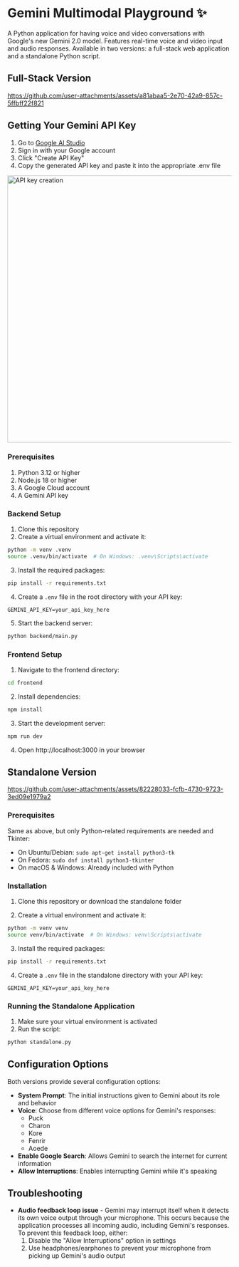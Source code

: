 # Gemini Multimodal Playground ✨

A Python application for having voice and video conversations with Google's new Gemini 2.0 model. Features real-time voice and video input and audio responses. Available in two versions: a full-stack web application and a standalone Python script.

## Full-Stack Version

https://github.com/user-attachments/assets/a81abaa5-2e70-42a9-857c-5ffbff22f821


## Getting Your Gemini API Key

1. Go to [Google AI Studio](https://makersuite.google.com/app/apikey)
2. Sign in with your Google account
3. Click "Create API Key"
4. Copy the generated API key and paste it into the appropriate .env file

<img width="600" alt="API key creation" src="https://github.com/saharmor/gemini-multimodal-playground/blob/main/ai%20studio%20api%20key.png">

### Prerequisites
1. Python 3.12 or higher
2. Node.js 18 or higher
3. A Google Cloud account
4. A Gemini API key

### Backend Setup
1. Clone this repository
2. Create a virtual environment and activate it:
```bash
python -m venv .venv
source .venv/bin/activate  # On Windows: .venv\Scripts\activate
```

3. Install the required packages:
```bash
pip install -r requirements.txt
```

4. Create a `.env` file in the root directory with your API key:
```
GEMINI_API_KEY=your_api_key_here
```

5. Start the backend server:
```bash
python backend/main.py
```

### Frontend Setup
1. Navigate to the frontend directory:
```bash
cd frontend
```

2. Install dependencies:
```bash
npm install
```

3. Start the development server:
```bash
npm run dev
```

4. Open http://localhost:3000 in your browser

## Standalone Version

https://github.com/user-attachments/assets/82228033-fcfb-4730-9723-3ed09e1979a2

### Prerequisites
Same as above, but only Python-related requirements are needed and Tkinter:
   - On Ubuntu/Debian: `sudo apt-get install python3-tk`
   - On Fedora: `sudo dnf install python3-tkinter`
   - On macOS & Windows: Already included with Python

### Installation

1. Clone this repository or download the standalone folder

2. Create a virtual environment and activate it:
```bash
python -m venv venv
source venv/bin/activate  # On Windows: venv\Scripts\activate
```

3. Install the required packages:
```bash
pip install -r requirements.txt
```

4. Create a `.env` file in the standalone directory with your API key:
```
GEMINI_API_KEY=your_api_key_here
```

### Running the Standalone Application

1. Make sure your virtual environment is activated
2. Run the script:
```bash
python standalone.py
```

## Configuration Options

Both versions provide several configuration options:

- **System Prompt**: The initial instructions given to Gemini about its role and behavior
- **Voice**: Choose from different voice options for Gemini's responses:
  - Puck
  - Charon
  - Kore
  - Fenrir
  - Aoede
- **Enable Google Search**: Allows Gemini to search the internet for current information
- **Allow Interruptions**: Enables interrupting Gemini while it's speaking

## Troubleshooting

- **Audio feedback loop issue** - Gemini may interrupt itself when it detects its own voice output through your microphone. This occurs because the application processes all incoming audio, including Gemini's responses. To prevent this feedback loop, either:
  1. Disable the "Allow Interruptions" option in settings
  2. Use headphones/earphones to prevent your microphone from picking up Gemini's audio output
